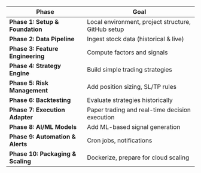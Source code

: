 | Phase                             | Goal                                               |
| --------------------------------- | -------------------------------------------------- |
| **Phase 1: Setup & Foundation**   | Local environment, project structure, GitHub setup |
| **Phase 2: Data Pipeline**        | Ingest stock data (historical & live)              |
| **Phase 3: Feature Engineering**  | Compute factors and signals                        |
| **Phase 4: Strategy Engine**      | Build simple trading strategies                    |
| **Phase 5: Risk Management**      | Add position sizing, SL/TP rules                   |
| **Phase 6: Backtesting**          | Evaluate strategies historically                   |
| **Phase 7: Execution Adapter**    | Paper trading and real-time decision execution     |
| **Phase 8: AI/ML Models**         | Add ML-based signal generation                     |
| **Phase 9: Automation & Alerts**  | Cron jobs, notifications                           |
| **Phase 10: Packaging & Scaling** | Dockerize, prepare for cloud scaling               |
